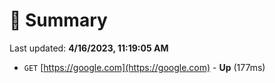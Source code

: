 # 📖 Summary
Last updated: **4/16/2023, 11:19:05 AM**

- `GET` [https://google.com](https://google.com) - **Up** (177ms)
